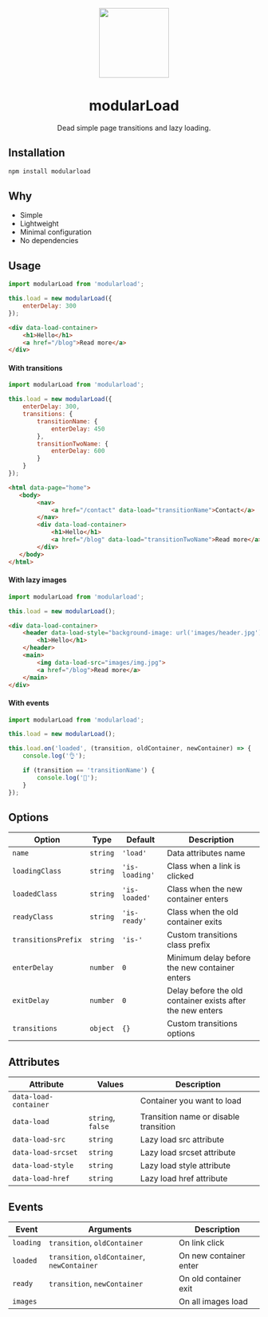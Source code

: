 <p align="center">
    <a href="https://github.com/modularbp/modular-boilerplate">
        <img src="https://user-images.githubusercontent.com/4596862/37635200-aa3271b2-2bd0-11e8-8a65-9cafa0addd67.png" height="140">
    </a>
</p>
<h1 align="center">modularLoad</h1>
<p align="center">Dead simple page transitions and lazy loading.</p>

## Installation
```sh
npm install modularload
```

## Why
- Simple
- Lightweight
- Minimal configuration
- No dependencies

## Usage
```js
import modularLoad from 'modularload';

this.load = new modularLoad({
    enterDelay: 300
});
```
```html
<div data-load-container>
    <h1>Hello</h1>
    <a href="/blog">Read more</a>
</div>
```

#### With transitions
```js
import modularLoad from 'modularload';

this.load = new modularLoad({
    enterDelay: 300,
    transitions: {
        transitionName: {
            enterDelay: 450
        },
        transitionTwoName: {
            enterDelay: 600
        }
    }
});
```
```html
<html data-page="home">
   <body> 
        <nav>
            <a href="/contact" data-load="transitionName">Contact</a>
        </nav>
        <div data-load-container>
            <h1>Hello</h1>
            <a href="/blog" data-load="transitionTwoName">Read more</a>
        </div>
   </body>
</html> 
```

#### With lazy images
```js
import modularLoad from 'modularload';

this.load = new modularLoad();
```
```html
<div data-load-container>
    <header data-load-style="background-image: url('images/header.jpg');">
        <h1>Hello</h1>
    </header>
    <main>
        <img data-load-src="images/img.jpg">
        <a href="/blog">Read more</a>
    </main>
</div> 
```

#### With events
```js
import modularLoad from 'modularload';

this.load = new modularLoad();

this.load.on('loaded', (transition, oldContainer, newContainer) => {
    console.log('👌');

    if (transition == 'transitionName') {
        console.log('🤙');
    }
});
```

## Options
| Option | Type | Default | Description |
| ------ | ---- | ------- | ----------- |
| `name` | `string` | `'load'` | Data attributes name |
| `loadingClass` | `string` | `'is-loading'` | Class when a link is clicked |
| `loadedClass` | `string` | `'is-loaded'` | Class when the new container enters |
| `readyClass` | `string` | `'is-ready'` | Class when the old container exits |
| `transitionsPrefix` | `string` | `'is-'` | Custom transitions class prefix |
| `enterDelay` | `number` | `0` | Minimum delay before the new container enters |
| `exitDelay` | `number` | `0` | Delay before the old container exists after the new enters |
| `transitions` | `object` | `{}` | Custom transitions options |

## Attributes
| Attribute | Values | Description |
| --------- | ------ | ----------- |
| `data-load-container` |  | Container you want to load |
| `data-load` | `string`, `false` | Transition name or disable transition |
| `data-load-src` | `string` | Lazy load src attribute |
| `data-load-srcset` | `string` | Lazy load srcset attribute |
| `data-load-style` | `string` | Lazy load style attribute |
| `data-load-href` | `string` | Lazy load href attribute |

## Events
| Event | Arguments | Description |
| ----- | --------- | ----------- |
| `loading` | `transition`, `oldContainer` | On link click |
| `loaded` | `transition`, `oldContainer`, `newContainer` | On new container enter |
| `ready` | `transition`, `newContainer` | On old container exit |
| `images` | | On all images load |
